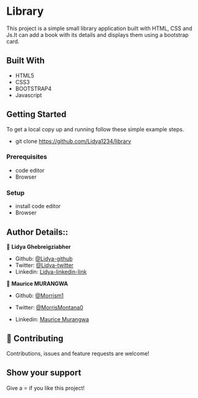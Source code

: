 # Library
This project is a simple small library application built with HTML, CSS and Js.It can add a book with its details and displays them using a bootstrap card.
## Built With

- HTML5
- CSS3
- BOOTSTRAP4
- Javascript



## Getting Started

To get a local copy up and running follow these simple example steps.
-  git clone https://github.com/Lidya1234/library
### Prerequisites

- code editor
- Browser


### Setup

- install code editor
- Browser


## Author Details::

👤 **Lidya Ghebreigziabher**

- Github: [@Lidya-github ](https://github.com/Lidya1234)
- Twitter: [@Lidya-twitter](https://twitter.com/Lidya42676629)
- Linkedin: [Lidya-linkedin-link](https://www.linkedin.com/in/lidya-ghebreigziabher-4a94391aa/)


👤 **Maurice MURANGWA**

* Github: [@Morrism1](https://github.com/Morrism1)

* Twitter: [@MorrisMontana0](https://twitter.com/MurangwaMorris)

* Linkedin: [Maurice Murangwa](https://www.linkedin.com/in/mauricemurangwa/)  






## 🤝 Contributing

Contributions, issues and feature requests are welcome!



## Show your support

Give a ⭐️ if you like this project!






